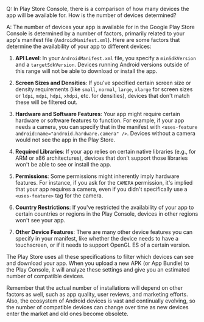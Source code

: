 Q: In Play Store Console, there is a comparison of how many devices the app will be available for. How is the number of devices determined?

A: The number of devices your app is available for in the Google Play Store Console is determined by a number of factors, primarily related to your app's manifest file (`AndroidManifest.xml`). Here are some factors that determine the availability of your app to different devices:

1. **API Level**: In your `AndroidManifest.xml` file, you specify a `minSdkVersion` and a `targetSdkVersion`. Devices running Android versions outside of this range will not be able to download or install the app.

2. **Screen Sizes and Densities**: If you've specified certain screen size or density requirements (like `small`, `normal`, `large`, `xlarge` for screen sizes or `ldpi`, `mdpi`, `hdpi`, `xhdpi`, etc. for densities), devices that don't match these will be filtered out.

3. **Hardware and Software Features**: Your app might require certain hardware or software features to function. For example, if your app needs a camera, you can specify that in the manifest with `<uses-feature android:name="android.hardware.camera" />`. Devices without a camera would not see the app in the Play Store.

4. **Required Libraries**: If your app relies on certain native libraries (e.g., for ARM or x86 architectures), devices that don't support those libraries won't be able to see or install the app.

5. **Permissions**: Some permissions might inherently imply hardware features. For instance, if you ask for the `CAMERA` permission, it's implied that your app requires a camera, even if you didn't specifically use a `<uses-feature>` tag for the camera.

6. **Country Restrictions**: If you've restricted the availability of your app to certain countries or regions in the Play Console, devices in other regions won't see your app.

7. **Other Device Features**: There are many other device features you can specify in your manifest, like whether the device needs to have a touchscreen, or if it needs to support OpenGL ES of a certain version.

The Play Store uses all these specifications to filter which devices can see and download your app. When you upload a new APK (or App Bundle) to the Play Console, it will analyze these settings and give you an estimated number of compatible devices.

Remember that the actual number of installations will depend on other factors as well, such as app quality, user reviews, and marketing efforts. Also, the ecosystem of Android devices is vast and continually evolving, so the number of compatible devices can change over time as new devices enter the market and old ones become obsolete.